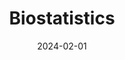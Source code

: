 ---
layout: post
date: 2024-02-01
inline: true
title: Biostatistics
university: National Tsing Hua Univerisity
semester: Spring 2024
past: false
external_page: 
---
